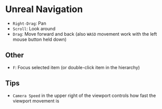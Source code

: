 # Unreal Navigation

- `Right-Drag`: Pan
- `Scroll`: Look around
- `Drag`: Move forward and back (also `WASD` movement work with the left mouse button held down)

## Other

- `F`: Focus selected item (or double-click item in the hierarchy)

## Tips

- `Camera Speed` in the upper right of the viewport controls how fast the viewport movement is

